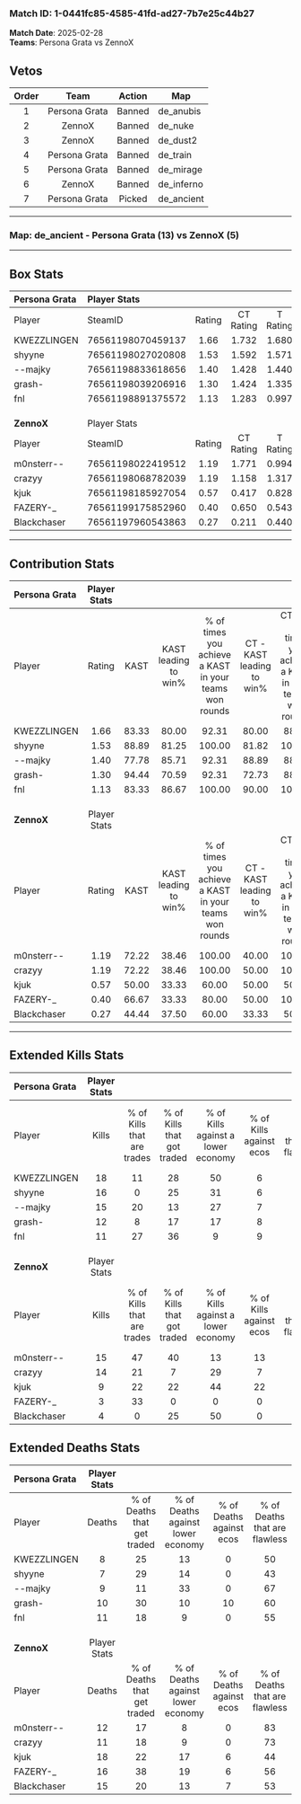 ### Match ID: 1-0441fc85-4585-41fd-ad27-7b7e25c44b27  
**Match Date**: 2025-02-28  
**Teams**: Persona Grata vs ZennoX  

## Vetos  

| Order | Team | Action | Map |
| :---: | :--: | :----: | --- |
| 1 | Persona Grata | Banned | de_anubis |
| 2 | ZennoX | Banned | de_nuke |
| 3 | ZennoX | Banned | de_dust2 |
| 4 | Persona Grata | Banned | de_train |
| 5 | Persona Grata | Banned | de_mirage |
| 6 | ZennoX | Banned | de_inferno |
| 7 | Persona Grata | Picked | de_ancient |

---  

### **Map**: de_ancient - Persona Grata (13) vs ZennoX (5)  
---  

## Box Stats  

| **Persona Grata** | Player Stats      |        |           |          |       |       |       |         |        |      |     |
| :- | :- | :-: | :-: | :-: | :-: | :-: | :-: | :-: | :-: | :-: | :-: |
| Player            | SteamID           | Rating | CT Rating | T Rating | KAST  |  ADR  | Kills | Assists | Deaths | K/D  | HS% |
| KWEZZLINGEN       | 76561198070459137 |  1.66  |   1.732   |  1.680   | 83.33 | 103.3 |  18   |    5    |   8    | 2.25 | 55  |
| shyyne            | 76561198027020808 |  1.53  |   1.592   |  1.571   | 88.89 | 75.9  |  16   |    2    |   7    | 2.29 | 37  |
| --majky           | 76561198833618656 |  1.40  |   1.428   |  1.440   | 77.78 | 96.1  |  15   |    2    |   9    | 1.67 | 66  |
| grash-            | 76561198039206916 |  1.30  |   1.424   |  1.335   | 94.44 | 72.4  |  12   |    7    |   10   | 1.20 | 58  |
| fnl               | 76561198891375572 |  1.13  |   1.283   |  0.997   | 83.33 | 73.1  |  11   |    4    |   11   | 1.00 | 54  |
|                   |                   |        |           |          |       |       |       |         |        |      |     |
|                   |                   |        |           |          |       |       |       |         |        |      |     |
|                   |                   |        |           |          |       |       |       |         |        |      |     |
| **ZennoX**        | Player Stats      |        |           |          |       |       |       |         |        |      |     |
| Player            | SteamID           | Rating | CT Rating | T Rating | KAST  |  ADR  | Kills | Assists | Deaths | K/D  | HS% |
| m0nsterr--        | 76561198022419512 |  1.19  |   1.771   |  0.994   | 72.22 | 71.9  |  15   |    1    |   12   | 1.25 | 46  |
| crazyy            | 76561198068782039 |  1.19  |   1.158   |  1.317   | 72.22 | 74.7  |  14   |    3    |   11   | 1.27 | 50  |
| kjuk              | 76561198185927054 |  0.57  |   0.417   |  0.828   | 50.00 | 68.1  |   9   |    5    |   18   | 0.50 | 22  |
| FAZERY-_          | 76561199175852960 |  0.40  |   0.650   |  0.543   | 66.67 | 46.8  |   3   |    6    |   16   | 0.19 | 66  |
| Blackchaser       | 76561197960543863 |  0.27  |   0.211   |  0.440   | 44.44 | 41.7  |   4   |    1    |   15   | 0.27 | 50  |
---  

## Contribution Stats  

| **Persona Grata** | Player Stats |       |                      |                                                        |                           |                                                             |                          |                                                            |
| :- | :-: | :-: | :-: | :-: | :-: | :-: | :-: | :-: |
| Player            |    Rating    | KAST  | KAST leading to win% | % of times you achieve a KAST in your teams won rounds | CT - KAST leading to win% | CT - % of times you achieve a KAST in your teams won rounds | T - KAST leading to win% | T - % of times you achieve a KAST in your teams won rounds |
| KWEZZLINGEN       |     1.66     | 83.33 |        80.00         |                         92.31                          |           80.00           |                            88.89                            |          80.00           |                           100.00                           |
| shyyne            |     1.53     | 88.89 |        81.25         |                         100.00                         |           81.82           |                           100.00                            |          80.00           |                           100.00                           |
| --majky           |     1.40     | 77.78 |        85.71         |                         92.31                          |           88.89           |                            88.89                            |          80.00           |                           100.00                           |
| grash-            |     1.30     | 94.44 |        70.59         |                         92.31                          |           72.73           |                            88.89                            |          66.67           |                           100.00                           |
| fnl               |     1.13     | 83.33 |        86.67         |                         100.00                         |           90.00           |                           100.00                            |          80.00           |                           100.00                           |
|                   |              |       |                      |                                                        |                           |                                                             |                          |                                                            |
|                   |              |       |                      |                                                        |                           |                                                             |                          |                                                            |
|                   |              |       |                      |                                                        |                           |                                                             |                          |                                                            |
| **ZennoX**        | Player Stats |       |                      |                                                        |                           |                                                             |                          |                                                            |
| Player            |    Rating    | KAST  | KAST leading to win% | % of times you achieve a KAST in your teams won rounds | CT - KAST leading to win% | CT - % of times you achieve a KAST in your teams won rounds | T - KAST leading to win% | T - % of times you achieve a KAST in your teams won rounds |
| m0nsterr--        |     1.19     | 72.22 |        38.46         |                         100.00                         |           40.00           |                           100.00                            |          37.50           |                           100.00                           |
| crazyy            |     1.19     | 72.22 |        38.46         |                         100.00                         |           50.00           |                           100.00                            |          33.33           |                           100.00                           |
| kjuk              |     0.57     | 50.00 |        33.33         |                         60.00                          |           50.00           |                            50.00                            |          28.57           |                           66.67                            |
| FAZERY-_          |     0.40     | 66.67 |        33.33         |                         80.00                          |           50.00           |                           100.00                            |          25.00           |                           66.67                            |
| Blackchaser       |     0.27     | 44.44 |        37.50         |                         60.00                          |           33.33           |                            50.00                            |          40.00           |                           66.67                            |
---  

## Extended Kills Stats  

| **Persona Grata** | Player Stats |                            |                            |                                    |                         |                              |                                 |                                       |                    |           |
| :- | :-: | :-: | :-: | :-: | :-: | :-: | :-: | :-: | :-: | :-: |
| Player            |    Kills     | % of Kills that are trades | % of Kills that got traded | % of Kills against a lower economy | % of Kills against ecos | % of Kills that are flawless | % of Kills that are close duels | % of Kills that are assisted by flash | Pistol Round Kills | AWP Kills |
| KWEZZLINGEN       |      18      |             11             |             28             |                 50                 |            6            |              61              |                6                |                   6                   |         0          |     0     |
| shyyne            |      16      |             0              |             25             |                 31                 |            6            |              63              |                6                |                   6                   |         5          |     0     |
| --majky           |      15      |             20             |             13             |                 27                 |            7            |              40              |                7                |                   7                   |         0          |     4     |
| grash-            |      12      |             8              |             17             |                 17                 |            8            |              58              |               17                |                  17                   |         0          |     2     |
| fnl               |      11      |             27             |             36             |                 9                  |            9            |              82              |                9                |                   9                   |         0          |     2     |
|                   |              |                            |                            |                                    |                         |                              |                                 |                                       |                    |           |
|                   |              |                            |                            |                                    |                         |                              |                                 |                                       |                    |           |
|                   |              |                            |                            |                                    |                         |                              |                                 |                                       |                    |           |
| **ZennoX**        | Player Stats |                            |                            |                                    |                         |                              |                                 |                                       |                    |           |
| Player            |    Kills     | % of Kills that are trades | % of Kills that got traded | % of Kills against a lower economy | % of Kills against ecos | % of Kills that are flawless | % of Kills that are close duels | % of Kills that are assisted by flash | Pistol Round Kills | AWP Kills |
| m0nsterr--        |      15      |             47             |             40             |                 13                 |           13            |              67              |               13                |                   7                   |         6          |     3     |
| crazyy            |      14      |             21             |             7              |                 29                 |            7            |              57              |                0                |                   7                   |         0          |     4     |
| kjuk              |      9       |             22             |             22             |                 44                 |           22            |              56              |               11                |                  11                   |         0          |     0     |
| FAZERY-_          |      3       |             33             |             0              |                 0                  |            0            |              33              |               33                |                   0                   |         0          |     1     |
| Blackchaser       |      4       |             0              |             25             |                 50                 |            0            |              25              |                0                |                   0                   |         0          |     1     |
## Extended Deaths Stats  

| **Persona Grata** | Player Stats |                             |                                   |                          |                               |                            |                           |               |
| :- | :-: | :-: | :-: | :-: | :-: | :-: | :-: | :-: |
| Player            |    Deaths    | % of Deaths that get traded | % of Deaths against lower economy | % of Deaths against ecos | % of Deaths that are flawless | % of Deaths that are close | % of Deaths while blinded | Deaths to AWP |
| KWEZZLINGEN       |      8       |             25              |                13                 |            0             |              50               |             13             |            13             |       0       |
| shyyne            |      7       |             29              |                14                 |            0             |              43               |             0              |             0             |       1       |
| --majky           |      9       |             11              |                33                 |            0             |              67               |             11             |            22             |       0       |
| grash-            |      10      |             30              |                10                 |            10            |              60               |             0              |             0             |       1       |
| fnl               |      11      |             18              |                 9                 |            0             |              55               |             18             |             0             |       4       |
|                   |              |                             |                                   |                          |                               |                            |                           |               |
|                   |              |                             |                                   |                          |                               |                            |                           |               |
|                   |              |                             |                                   |                          |                               |                            |                           |               |
| **ZennoX**        | Player Stats |                             |                                   |                          |                               |                            |                           |               |
| Player            |    Deaths    | % of Deaths that get traded | % of Deaths against lower economy | % of Deaths against ecos | % of Deaths that are flawless | % of Deaths that are close | % of Deaths while blinded | Deaths to AWP |
| m0nsterr--        |      12      |             17              |                 8                 |            0             |              83               |             0              |             8             |       1       |
| crazyy            |      11      |             18              |                 9                 |            0             |              73               |             9              |             0             |       0       |
| kjuk              |      18      |             22              |                17                 |            6             |              44               |             11             |             0             |       1       |
| FAZERY-_          |      16      |             38              |                19                 |            6             |              56               |             13             |            19             |       1       |
| Blackchaser       |      15      |             20              |                13                 |            7             |              53               |             7              |            13             |       2       |
